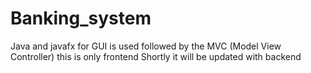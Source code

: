 # Banking_system
Java and javafx for GUI is used followed by the MVC (Model View Controller) this is only frontend Shortly it will be updated with backend
